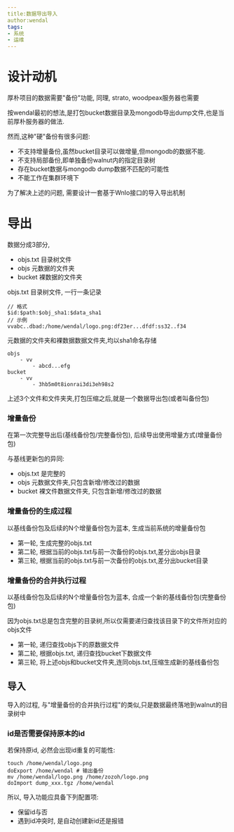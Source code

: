 ```yaml
---
title:数据导出导入
author:wendal
tags:
- 系统
- 运维
---
```


# 设计动机

厚朴项目的数据需要"备份"功能, 同理, strato, woodpeax服务器也需要

按wendal最初的想法,是打包bucket数据目录及mongodb导出dump文件,也是当前厚朴服务器的做法.

然而,这种"硬"备份有很多问题:

* 不支持增量备份,虽然bucket目录可以做增量,但mongodb的数据不能.
* 不支持局部备份,即单独备份walnut内的指定目录树
* 存在bucket数据与mongodb dump数据不匹配的可能性
* 不能工作在集群环境下

为了解决上述的问题, 需要设计一套基于WnIo接口的导入导出机制

# 导出

数据分成3部分, 

* objs.txt 目录树文件
* objs 元数据的文件夹
* bucket 裸数据的文件夹

objs.txt 目录树文件, 一行一条记录

```
// 格式
$id:$path:$obj_sha1:$data_sha1
// 示例
vvabc..dbad:/home/wendal/logo.png:df23er...dfdf:ss32..f34
```

元数据的文件夹和裸数据数据文件夹,均以sha1命名存储

```
objs
	- vv 
		- abcd...efg
bucket
	- vv
		- 3hb5m0t8ionrai3di3eh98s2
```

上述3个文件和文件夹夹,打包压缩之后,就是一个数据导出包(或者叫备份包)

### 增量备份

在第一次完整导出后(基线备份包/完整备份包), 后续导出使用增量方式(增量备份包)

与基线更新包的异同:

* objs.txt 是完整的
* objs 元数据文件夹,只包含新增/修改过的数据
* bucket 裸文件数据文件夹, 只包含新增/修改过的数据

### 增量备份的生成过程

以基线备份包及后续的N个增量备份包为蓝本, 生成当前系统的增量备份包

* 第一轮, 生成完整的objs.txt
* 第二轮, 根据当前的objs.txt与前一次备份的objs.txt,差分出objs目录
* 第三轮, 根据当前的objs.txt与前一次备份的objs.txt,差分出bucket目录

### 增量备份的合并执行过程

以基线备份包及后续的N个增量备份包为蓝本, 合成一个新的基线备份包(完整备份包)

因为objs.txt总是包含完整的目录树,所以仅需要递归查找该目录下的文件所对应的objs文件

* 第一轮, 递归查找objs下的原数据文件
* 第二轮, 根据objs.txt, 递归查找bucket下数据文件
* 第三轮, 将上述objs和bucket文件夹,连同objs.txt,压缩生成新的基线备份包

## 导入

导入的过程, 与"增量备份的合并执行过程"的类似,只是数据最终落地到walnut的目录树中

### id是否需要保持原本的id

若保持原id, 必然会出现id重复的可能性:

```
touch /home/wendal/logo.png
doExport /home/wendal # 输出备份
mv /home/wendal/logo.png /home/zozoh/logo.png
doImport dump_xxx.tgz /home/wendal
```

所以, 导入功能应具备下列配置项:

* 保留id与否
* 遇到id冲突时, 是自动创建新id还是报错
